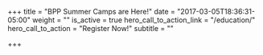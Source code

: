 +++
title = "BPP Summer Camps are Here!"
date = "2017-03-05T18:36:31-05:00"
weight = ""
is_active = true
hero_call_to_action_link = "/education/"
hero_call_to_action = "Register Now!"
subtitle = ""

+++
